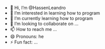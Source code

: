 - 👋 Hi, I’m @HassenLeandro
- 👀 I’m interested in learning how to program
- 🌱 I’m currently learning how to program
- 💞️ I’m looking to collaborate on ...
- 📫 How to reach me ...
- 😄 Pronouns: he
- ⚡ Fun fact: ...

<!---
HassenLeandro/HassenLeandro is a ✨ special ✨ repository because its `README.md` (this file) appears on your GitHub profile.
You can click the Preview link to take a look at your changes.
--->
